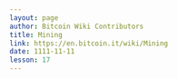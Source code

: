 ```yaml
---
layout: page
author: Bitcoin Wiki Contributors
title: Mining
link: https://en.bitcoin.it/wiki/Mining
date: 1111-11-11
lesson: 17
---
```

